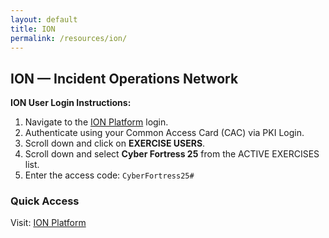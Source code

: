 ```yaml
---
layout: default
title: ION
permalink: /resources/ion/
---
```


<div class="card">
    <h2>ION — Incident Operations Network</h2>
    <p><strong>ION User Login Instructions:</strong></p>
    <ol>
        <li>Navigate to the <a href="[https://ion.tradoc.army.mil/]">ION Platform</a> login.</li>
        <li>Authenticate using your Common Access Card (CAC) via PKI Login.</li>
        <li>Scroll down and click on <strong>EXERCISE USERS</strong>.</li>
        <li>Scroll down and select <strong>Cyber Fortress 25</strong> from the ACTIVE EXERCISES list.</li>
        <li>Enter the access code: <code>CyberFortress25#</code></li>
    </ol>
    <h3>Quick Access</h3>
    <p>Visit: <a href="[https://ion.tradoc.army.mil/]">ION Platform</a></p>
</div>
